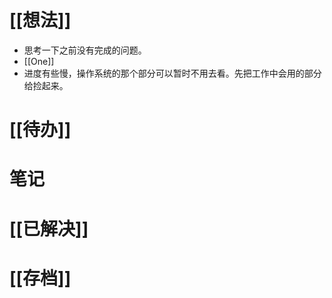 # [[想法]]
- 思考一下之前没有完成的问题。
- [[One]]
- 进度有些慢，操作系统的那个部分可以暂时不用去看。先把工作中会用的部分给捡起来。

# [[待办]]

# 笔记

# [[已解决]]

# [[存档]]